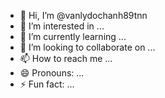 - 👋 Hi, I’m @vanlydochanh89tnn
- 👀 I’m interested in ...
- 🌱 I’m currently learning ...
- 💞️ I’m looking to collaborate on ...
- 📫 How to reach me ...
- 😄 Pronouns: ...
- ⚡ Fun fact: ...

<!---
vanlydochanh89tnn/vanlydochanh89tnn is a ✨ special ✨ repository because its `README.md` (this file) appears on your GitHub profile.
You can click the Preview link to take a look at your changes.
--->
